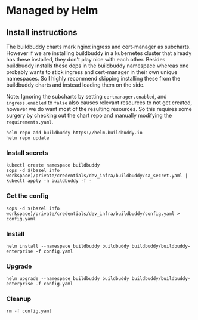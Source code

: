 # Managed by Helm

## Install instructions

The buildbuddy charts mark nginx ingress and cert-manager as subcharts. However if we are installing buildbuddy in a kubernetes cluster that already has these installed, they don't play nice with each other. Besides buildbuddy installs these deps in the buildbuddy namespace whereas one probably wants to stick ingress and cert-manager in their own unique namespaces. So I highly recommend skipping installing these from the buildbuddy charts and instead loading them on the side.

Note: Ignoring the subcharts by setting `certmanager.enabled`, and `ingress.enabled` to `false` also causes relevant resources to not get created, however we do want most of the resulting resources. So this requires some surgery by checking out the chart repo and manually modifying the `requirements.yaml`.

```shell
helm repo add buildbuddy https://helm.buildbuddy.io
helm repo update
```

### Install secrets

```shell
kubectl create namespace buildbuddy
sops -d $(bazel info workspace)/private/credentials/dev_infra/buildbuddy/sa_secret.yaml | kubectl apply -n buildbuddy -f -
```

### Get the config

```shell
sops -d $(bazel info workspace)/private/credentials/dev_infra/buildbuddy/config.yaml > config.yaml
```

### Install

```shell
helm install --namespace buildbuddy buildbuddy buildbuddy/buildbuddy-enterprise -f config.yaml
```

### Upgrade

```shell
helm upgrade --namespace buildbuddy buildbuddy buildbuddy/buildbuddy-enterprise -f config.yaml
```

### Cleanup

```shell
rm -f config.yaml
```
